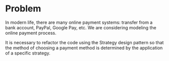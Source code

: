 # Problem
In modern life, there are many online payment systems: transfer from a bank account, PayPal, Google Pay, etc. We are considering modeling the online payment process.

It is necessary to refactor the code using the Strategy design pattern so that the method of choosing a payment method is determined by the application of a specific strategy.